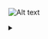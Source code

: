 ![Alt text](https://g.gravizo.com/source/custom_mark10?https%3A%2F%2Fraw.githubusercontent.com%2Fcb-priya%2Fcb-mall%2Fmain%2FREADME.md)
<details> 
<summary></summary>
custom_mark10
 digraph G {
  //Installing an app
  subgraph cluster_0 {
    style=filled;
    color=lightgrey;
    node [style=filled,color=white];
    "View Apps" -> "Open App Page" -> "Install App" -> "Site Selection" 
    -> "CB authentication" -> "App is installed"
    label = "Chargebee Mall";
  }
}
custom_mark10
</details>
